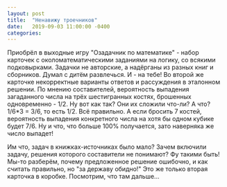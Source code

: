 ```yaml
---
layout: post
title:  "Ненавижу троечников"
date:   2019-09-03 11:00:00 -0400
categories: 
---
```


Приобрёл в выходные игру "Озадачник по математике" - набор карточек с околоматематическими заданиями на логику, со всякими подковырками. Задачки не авторские, а надёрганы из разных книг и сборников. Думал с дитём развлечься. И - на тебе! Во второй же карточке некорректные варианты ответов и рассуждения в эталонном решении. По мнению составителей, вероятность выпадения загаданного числа на трёх шестигранных костях, брошенных одновременно - 1/2. Ну вот как так? Они их сложили что-ли? А что? 1/6*3 = 3/6, то есть 1/2. Всё правильно. А если бросить 7 костей, вероятность выпадения конкретного числа на хотя бы одном кубике будет 7/6. Ну и что, что больше 100% получается, зато наверняка же число выпадет!

Им что, задач в книжках-источниках было мало? Зачем включили задачу, решения которого составители не понимают? Фу такими быть! Мы-то разберём, почему предложенное решение ошибочно, и как считать правильно, но "за державу обидно!" Это же только вторая карточка в коробке. Посмотрим, что там дальше...
